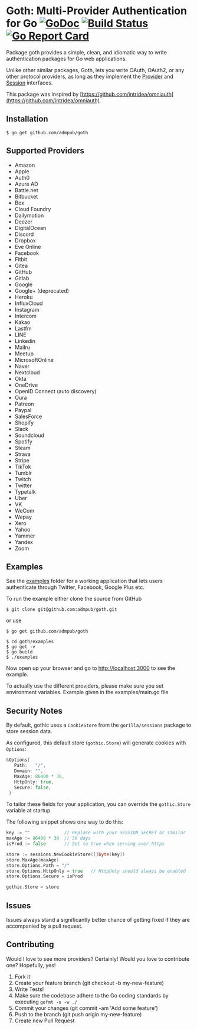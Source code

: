 # Goth: Multi-Provider Authentication for Go [![GoDoc](https://godoc.org/github.com/admpub/goth?status.svg)](https://godoc.org/github.com/admpub/goth) [![Build Status](https://github.com/admpub/goth/workflows/ci/badge.svg)](https://github.com/admpub/goth/actions) [![Go Report Card](https://goreportcard.com/badge/github.com/admpub/goth)](https://goreportcard.com/report/github.com/admpub/goth)

Package goth provides a simple, clean, and idiomatic way to write authentication
packages for Go web applications.

Unlike other similar packages, Goth, lets you write OAuth, OAuth2, or any other
protocol providers, as long as they implement the [Provider](https://github.com/admpub/goth/blob/master/provider.go#L13-L22) and [Session](https://github.com/admpub/goth/blob/master/session.go#L13-L21) interfaces.

This package was inspired by [https://github.com/intridea/omniauth](https://github.com/intridea/omniauth).

## Installation

```text
$ go get github.com/admpub/goth
```

## Supported Providers

* Amazon
* Apple
* Auth0
* Azure AD
* Battle.net
* Bitbucket
* Box
* Cloud Foundry
* Dailymotion
* Deezer
* DigitalOcean
* Discord
* Dropbox
* Eve Online
* Facebook
* Fitbit
* Gitea
* GitHub
* Gitlab
* Google
* Google+ (deprecated)
* Heroku
* InfluxCloud
* Instagram
* Intercom
* Kakao
* Lastfm
* LINE
* Linkedin
* Mailru
* Meetup
* MicrosoftOnline
* Naver
* Nextcloud
* Okta
* OneDrive
* OpenID Connect (auto discovery)
* Oura
* Patreon
* Paypal
* SalesForce
* Shopify
* Slack
* Soundcloud
* Spotify
* Steam
* Strava
* Stripe
* TikTok
* Tumblr
* Twitch
* Twitter
* Typetalk
* Uber
* VK
* WeCom
* Wepay
* Xero
* Yahoo
* Yammer
* Yandex
* Zoom

## Examples

See the [examples](examples) folder for a working application that lets users authenticate
through Twitter, Facebook, Google Plus etc.

To run the example either clone the source from GitHub

```text
$ git clone git@github.com:admpub/goth.git
```
or use
```text
$ go get github.com/admpub/goth
```
```text
$ cd goth/examples
$ go get -v
$ go build
$ ./examples
```

Now open up your browser and go to [http://localhost:3000](http://localhost:3000) to see the example.

To actually use the different providers, please make sure you set environment variables. Example given in the examples/main.go file

## Security Notes

By default, gothic uses a `CookieStore` from the `gorilla/sessions` package to store session data.

As configured, this default store (`gothic.Store`) will generate cookies with `Options`:

```go
&Options{
   Path:   "/",
   Domain: "",
   MaxAge: 86400 * 30,
   HttpOnly: true,
   Secure: false,
 }
```

To tailor these fields for your application, you can override the `gothic.Store` variable at startup.

The following snippet shows one way to do this:

```go
key := ""             // Replace with your SESSION_SECRET or similar
maxAge := 86400 * 30  // 30 days
isProd := false       // Set to true when serving over https

store := sessions.NewCookieStore([]byte(key))
store.MaxAge(maxAge)
store.Options.Path = "/"
store.Options.HttpOnly = true   // HttpOnly should always be enabled
store.Options.Secure = isProd

gothic.Store = store
```

## Issues

Issues always stand a significantly better chance of getting fixed if they are accompanied by a
pull request.

## Contributing

Would I love to see more providers? Certainly! Would you love to contribute one? Hopefully, yes!

1. Fork it
2. Create your feature branch (git checkout -b my-new-feature)
3. Write Tests!
4. Make sure the codebase adhere to the Go coding standards by executing `gofmt -s -w ./`
5. Commit your changes (git commit -am 'Add some feature')
6. Push to the branch (git push origin my-new-feature)
7. Create new Pull Request
